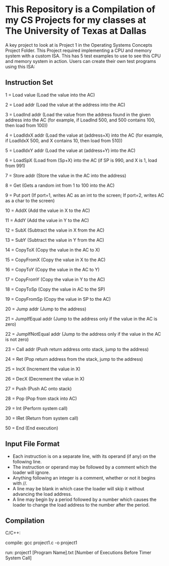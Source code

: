 # This Repository is a Compilation of my CS Projects for my classes at The University of Texas at Dallas
A key project to look at is Project 1 in the Operating Systems Concepts Project Folder. This Project required implementing a CPU and memory system with a custom ISA. This has 5 test examples to use to see this CPU and memory system in action. Users can create their own test programs using this ISA:

## Instruction Set
1 = Load value              (Load the value into the AC)

2 = Load addr               (Load the value at the address into the AC)

3 = LoadInd addr            (Load the value from the address found in the given address into the AC (for example, if LoadInd 500, and 500 contains 100, then load from 100))

4 = LoadIdxX addr           (Load the value at (address+X) into the AC (for example, if LoadIdxX 500, and X contains 10, then load from 510))

5 = LoadIdxY addr           (Load the value at (address+Y) into the AC)

6 = LoadSpX                 (Load from (Sp+X) into the AC (if SP is 990, and X is 1, load from 991)

7 = Store addr              (Store the value in the AC into the address)

8 = Get                     (Gets a random int from 1 to 100 into the AC)

9 = Put port                (If port=1, writes AC as an int to the screen; If port=2, writes AC as a char to the screen)

10 = AddX                   (Add the value in X to the AC)

11 = AddY                   (Add the value in Y to the AC)

12 = SubX                   (Subtract the value in X from the AC)

13 = SubY                   (Subtract the value in Y from the AC)

14 = CopyToX                (Copy the value in the AC to X)

15 = CopyFromX              (Copy the value in X to the AC)

16 = CopyToY                (Copy the value in the AC to Y)

17 = CopyFromY              (Copy the value in Y to the AC)

18 = CopyToSp               (Copy the value in AC to the SP)

19 = CopyFromSp             (Copy the value in SP to the AC)

20 = Jump addr              (Jump to the address)

21 = JumpIfEqual addr       (Jump to the address only if the value in the AC is zero)

22 = JumpIfNotEqual addr    (Jump to the address only if the value in the AC is not zero)

23 = Call addr              (Push return address onto stack, jump to the address)

24 = Ret                    (Pop return address from the stack, jump to the address)

25 = IncX                   (Increment the value in X)

26 = DecX                   (Decrement the value in X)

27 = Push                   (Push AC onto stack)

28 = Pop                    (Pop from stack into AC)

29 = Int                    (Perform system call)

30 = IRet                   (Return from system call)

50 = End                    (End execution)

## Input File Format
- Each instruction is on a separate line, with its operand (if any) on the following line.
- The instruction or operand may be followed by a comment which the loader will ignore.
- Anything following an integer is a comment, whether or not it begins with //.
- A line may be blank in which case the loader will skip it without advancing the load address.
- A line may begin by a period followed by a number which causes the loader to change the load address to the number after the period.

## Compilation
C/C++:

compile:    gcc project1.c -o project1

run:        project1 [Program Name].txt [Number of Executions Before Timer System Call]
